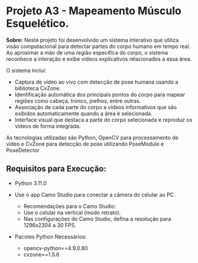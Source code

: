 # Projeto A3 - Mapeamento Músculo Esquelético. 

**Sobre:** Neste projeto foi desenvolvido um sistema interativo que utiliza visão computacional para detectar partes do corpo humano em tempo real. Ao aproximar a mão de uma região específica do corpo, o sistema reconhece a interação e exibe vídeos explicativos relacionados a essa área.

O sistema inclui:
- Captura de vídeo ao vivo com detecção de pose humana usando a biblioteca CvZone.
- Identificação automática dos principais pontos do corpo para mapear regiões como cabeça, tronco, joelhos, entre outras.
- Associação de cada parte do corpo a vídeos informativos que são exibidos automaticamente quando a área é selecionada.
- Interface visual que destaca a parte do corpo selecionada e reproduz os vídeos de forma integrada.

As tecnologias utilizadas são Python, OpenCV para processamento de vídeo e CvZone para detecção de pose utilizando PoseModule e PoseDetector

## Requisitos para Execução:
 - Python 3.11.0
 - Use o app Camo Studio para conectar a câmera do celular ao PC.
     - Recomendações para o Camo Studio:
     - Use o celular na vertical (modo retrato).
     - Nas configurações do Camo Studio, defina a resolução para 1296x2304 a 30 FPS.
       
- Pacotes Python Necessários:
     - opencv-python==4.9.0.80
     - cvzone==1.5.6
